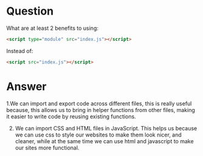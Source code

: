 # Question

What are at least 2 benefits to using:

```html
<script type="module" src="index.js"></script>
```

Instead of:

```html
<script src="index.js"></script>
```

# Answer

1.We can import and export code across different files, this is really useful because, this allows us to bring in helper functions from other files, making it easier to write code by reusing existing functions.

2. We can import CSS and HTML files in JavaScript. This helps us because we can use css to style our websites to make them look nicer, and cleaner, while at the same time we can use html and javascript to make our sites more functional.
